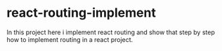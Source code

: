 # react-routing-implement

In this project here i implement react routing and show that step by step how to implement routing in a react project.